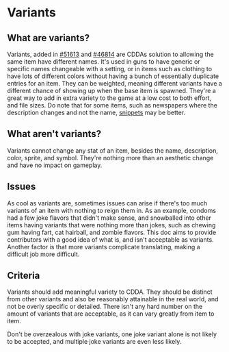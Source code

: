 # Variants

## What are variants?

Variants, added in [#51613](https://github.com/CleverRaven/Cataclysm-DDA/pull/51613) and [#46814](https://github.com/CleverRaven/Cataclysm-DDA/pull/46814) are CDDAs solution to allowing the same item have different names. It's used in guns to have generic or specific names changeable with a setting, or in items such as clothing to have lots of different colors without having a bunch of essentially duplicate entries for an item. They can be weighted, meaning different variants have a different chance of showing up when the base item is spawned. They're a great way to add in extra variety to the game at a low cost to both effort, and file sizes. Do note that for some items, such as newspapers where the description changes and not the name, [snippets](../JSON/JSON_INFO.md#snippets) may be better.

## What aren't variants?

Variants cannot change any stat of an item, besides the name, description, color, sprite, and symbol. They're nothing more than an aesthetic change and have no impact on gameplay. 

## Issues

As cool as variants are, sometimes issues can arise if there's too much variants of an item with nothing to reign them in. As an example, condoms had a few joke flavors that didn't make sense, and snowballed into other items having variants that were nothing more than jokes, such as chewing gum having fart, cat hairball, and zombie flavors. This doc aims to provide contributors with a good idea of what is, and isn't acceptable as variants. Another factor is that more variants complicate translating, making a difficult job more difficult.

## Criteria 

Variants should add meaningful variety to CDDA. They should be distinct from other variants and also be reasonably attainable in the real world, and not be overly specific or detailed. There isn't any hard number on the amount of variants that are acceptable, as it can vary greatly from item to item. 

Don't be overzealous with joke variants, one joke variant alone is not likely to be accepted, and multiple joke variants are even less likely.

